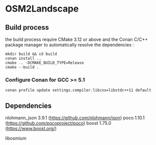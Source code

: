 # OSM2Landscape

## Build process

the build process require CMake 3.12 or above and the Conan C/C++ package manager to automatically resolve the dependencies :

    mkdir build && cd build
	conan install ..
	cmake .. -DCMAKE_BUILD_TYPE=Release
	cmake --build .


### Configure Conan for GCC >= 5.1

    conan profile update settings.compiler.libcxx=libstdc++11 default


## Dependencies

nlohmann_json 3.9.1 (https://github.com/nlohmann/json)
poco 1.10.1 (https://github.com/pocoproject/poco)
boost 1.75.0 (https://www.boost.org/)

libosmium



